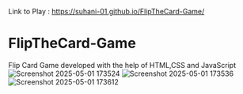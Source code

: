 
Link to Play : https://suhani-01.github.io/FlipTheCard-Game/
# FlipTheCard-Game
Flip Card Game  developed with the help of HTML,CSS and JavaScript
![Screenshot 2025-05-01 173524](https://github.com/user-attachments/assets/915512dc-cd5f-4d35-9b48-8323de09c3af)
![Screenshot 2025-05-01 173536](https://github.com/user-attachments/assets/1842d129-6207-462d-b8ef-8a998c74cb00)
![Screenshot 2025-05-01 173612](https://github.com/user-attachments/assets/c5733310-b0a2-4ad8-bb7e-0448e52ed922)
